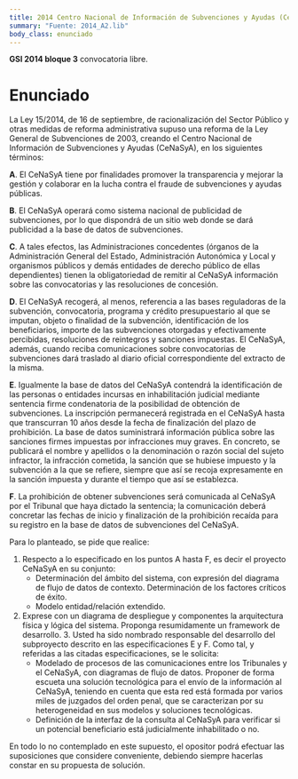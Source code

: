 ```yaml
---
title: 2014 Centro Nacional de Información de Subvenciones y Ayudas (CeNaSyA)
summary: "Fuente: 2014_A2.lib"
body_class: enunciado
---
```


**GSI 2014 bloque 3** convocatoria libre.

# Enunciado

La Ley 15/2014, de 16 de septiembre, de racionalización del Sector Público y otras
medidas de reforma administrativa supuso una reforma de la Ley General de
Subvenciones de 2003, creando el Centro Nacional de Información de Subvenciones y
Ayudas (CeNaSyA), en los siguientes términos:


**A**. El CeNaSyA tiene por finalidades promover la transparencia y mejorar la gestión
y colaborar en la lucha contra el fraude de subvenciones y ayudas públicas.

**B**. El CeNaSyA operará como sistema nacional de publicidad de subvenciones, por
lo que dispondrá de un sitio web donde se dará publicidad a la base de datos de
subvenciones.

**C**. A tales efectos, las Administraciones concedentes (órganos de la Administración
General del Estado, Administración Autonómica y Local y organismos públicos y
demás entidades de derecho público de ellas dependientes) tienen la
obligatoriedad de remitir al CeNaSyA información sobre las convocatorias y las
resoluciones de concesión.

**D**. El CeNaSyA recogerá, al menos, referencia a las bases reguladoras de la
subvención, convocatoria, programa y crédito presupuestario al que se imputan,
objeto o finalidad de la subvención, identificación de los beneficiarios, importe de
las subvenciones otorgadas y efectivamente percibidas, resoluciones de
reintegros y sanciones impuestas. El CeNaSyA, además, cuando reciba
comunicaciones sobre convocatorias de subvenciones dará traslado al diario
oficial correspondiente del extracto de la misma.

**E**. Igualmente la base de datos del CeNaSyA contendrá la identificación de las
personas o entidades incursas en inhabilitación judicial mediante sentencia firme
condenatoria de la posibilidad de obtención de subvenciones. La inscripción
permanecerá registrada en el CeNaSyA hasta que transcurran 10 años desde la
fecha de finalización del plazo de prohibición. La base de datos suministrará
información pública sobre las sanciones firmes impuestas por infracciones muy
graves. En concreto, se publicará el nombre y apellidos o la denominación o
razón social del sujeto infractor, la infracción cometida, la sanción que se
hubiese impuesto y la subvención a la que se refiere, siempre que así se recoja
expresamente en la sanción impuesta y durante el tiempo que así se establezca.

**F**. La prohibición de obtener subvenciones será comunicada al CeNaSyA por el
Tribunal que haya dictado la sentencia; la comunicación deberá concretar las
fechas de inicio y finalización de la prohibición recaída para su registro en la
base de datos de subvenciones del CeNaSyA.

Para lo planteado, se pide que realice:

1. Respecto a lo especificado en los puntos A hasta F, es decir el proyecto
CeNaSyA en su conjunto:
    * Determinación del ámbito del sistema, con expresión del diagrama de flujo de
datos de contexto. Determinación de los factores críticos de éxito.
    * Modelo entidad/relación extendido.
2. Exprese con un diagrama de despliegue y componentes la arquitectura física
y lógica del sistema. Proponga resumidamente un framework de desarrollo. 3. Usted ha sido nombrado responsable del desarrollo del subproyecto descrito
en las especificaciones E y F. Como tal, y referidas a las citadas
especificaciones, se le solicita:
    * Modelado de procesos de las comunicaciones entre los Tribunales y el
CeNaSyA, con diagramas de flujo de datos. Proponer de forma escueta una
solución tecnológica para el envío de la información al CeNaSyA, teniendo en
cuenta que esta red está formada por varios miles de juzgados del orden penal,
que se caracterizan por su heterogeneidad en sus modelos y soluciones
tecnológicas.
    * Definición de la interfaz de la consulta al CeNaSyA para verificar si un potencial
beneficiario está judicialmente inhabilitado o no.

En todo lo no contemplado en este supuesto, el opositor podrá efectuar las
suposiciones que considere conveniente, debiendo siempre hacerlas constar en su
propuesta de solución.
